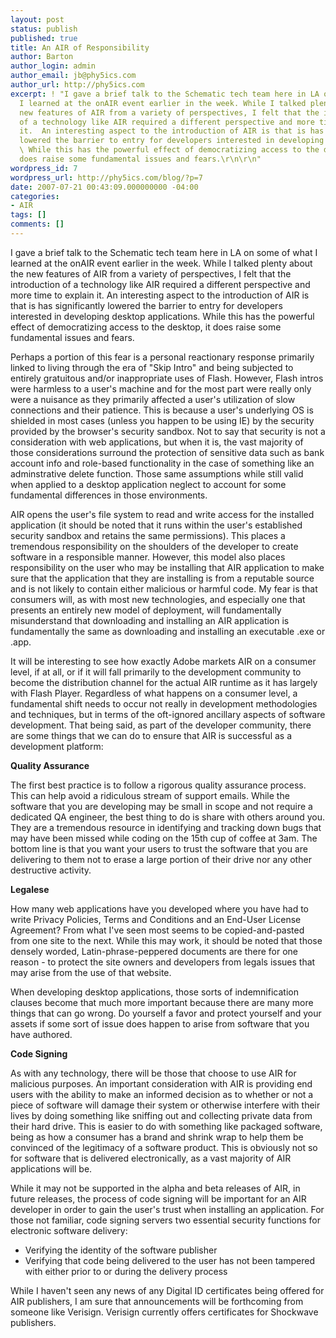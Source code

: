 ```yaml
---
layout: post
status: publish
published: true
title: An AIR of Responsibility
author: Barton
author_login: admin
author_email: jb@phy5ics.com
author_url: http://phy5ics.com
excerpt: ! "I gave a brief talk to the Schematic tech team here in LA on some of what
  I learned at the onAIR event earlier in the week. While I talked plenty about the
  new features of AIR from a variety of perspectives, I felt that the introduction
  of a technology like AIR required a different perspective and more time to explain
  it.  An interesting aspect to the introduction of AIR is that is has significantly
  lowered the barrier to entry for developers interested in developing desktop applications.
  \ While this has the powerful effect of democratizing access to the desktop, it
  does raise some fundamental issues and fears.\r\n\r\n"
wordpress_id: 7
wordpress_url: http://phy5ics.com/blog/?p=7
date: 2007-07-21 00:43:09.000000000 -04:00
categories:
- AIR
tags: []
comments: []
---
```

I gave a brief talk to the Schematic tech team here in LA on some of what I learned at the onAIR event earlier in the week. While I talked plenty about the new features of AIR from a variety of perspectives, I felt that the introduction of a technology like AIR required a different perspective and more time to explain it.  An interesting aspect to the introduction of AIR is that is has significantly lowered the barrier to entry for developers interested in developing desktop applications.  While this has the powerful effect of democratizing access to the desktop, it does raise some fundamental issues and fears.

<a id="more"></a><a id="more-7"></a>
Perhaps a portion of this fear is a personal reactionary response primarily linked to living through the era of "Skip Intro" and being subjected to entirely gratuitous and/or inappropriate uses of Flash.  However, Flash intros were harmless to a user's machine and for the most part were really only were a nuisance as they primarily affected a user's utilization of  slow connections and their patience. This is because a user's underlying OS is shielded in most cases (unless you happen to be using IE) by the security provided by the browser's security sandbox. Not to say that security is not a consideration with web applications, but when it is, the vast majority of those considerations surround the protection of sensitive data such as bank account info and role-based functionality in the case of something like an adminstrative delete function.  Those same assumptions while still valid when applied to a desktop application neglect to account for some fundamental differences in those environments.

AIR opens the user's file system to read and write access for the installed application (it should be noted that it runs within the user's established security sandbox and retains the same permissions).  This places a tremendous responsibility on the shoulders of the developer to create software in a responsible manner.  However, this model also places responsibility on the user who may be installing that AIR application to make sure that the application that they are installing is from a reputable source and is not likely to contain either malicious or harmful code.  My fear is that consumers will, as with most new technologies, and especially one that presents an entirely new model of deployment, will fundamentally misunderstand that downloading and installing an AIR application is fundamentally the same as downloading and installing an executable .exe or .app.

It will be interesting to see how exactly Adobe markets AIR on a consumer level, if at all, or if it will fall primarily to the development community to become the distribution channel for the actual AIR runtime as it has largely with Flash Player. Regardless of what happens on a consumer level, a fundamental shift needs to occur not really in development methodologies and techniques, but in terms of the oft-ignored ancillary aspects of software development.
That being said, as part of the developer community, there are some things that we can do to ensure that AIR is successful as a development platform:

<strong>Quality Assurance</strong>

The first best practice is to follow a rigorous quality assurance process.  This can help avoid a ridiculous stream of support emails.  While the software that you are developing may be small in scope and not require a dedicated QA engineer, the best thing to do is share with others around you.  They are a tremendous resource in identifying and tracking down bugs that may have been missed while coding on the 15th cup of coffee at 3am. The bottom line is that you want your users to trust the software that you are delivering to them not to erase a large portion of their drive nor any other destructive activity.

<strong>Legalese</strong>

How many web applications have you developed where you have had to write Privacy Policies, Terms and Conditions and an End-User License Agreement? From what I've seen most seems to be copied-and-pasted from one site to the next.  While this may work, it should be noted that those densely worded, Latin-phrase-peppered documents are there for one reason - to protect the site owners and developers from legals issues that may arise from the use of that website.

When developing desktop applications, those sorts of indemnification clauses become that much more important because there are many more things that can go wrong.  Do yourself a favor and protect yourself and your assets if some sort of issue does happen to arise from software that you have authored.

<strong>Code Signing</strong>

As with any technology, there will be those that choose to use AIR for malicious purposes.  An important consideration with AIR is providing end users with the ability to make an informed decision as to whether or not a piece of software will damage their system or otherwise interfere with their lives by doing something like sniffing out and collecting private data from their hard drive.  This is easier to do with something like packaged software, being as how a consumer has a brand and shrink wrap to help them be convinced of the legitimacy of a software product.  This is obviously not so for software that is delivered electronically, as a vast majority of AIR applications will be.

While it may not be supported in the alpha and beta releases of AIR, in future releases, the process of code signing will be important for an AIR developer in order to gain the user's trust when installing an application.  For those not familiar, code signing servers two essential security functions for electronic software delivery:
<ul>
	<li>Verifying the identity of the software publisher</li>
	<li>Verifying that code being delivered to the user has not been tampered with either prior to or during the delivery process</li>
</ul>
While I haven't seen any news of any Digital ID certificates being offered for AIR publishers, I am sure that announcements will be forthcoming from someone like Verisign.  Verisign currently offers certificates for Shockwave publishers.
